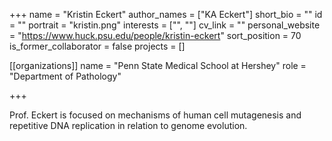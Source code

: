 +++
name = "Kristin Eckert"
author_names = ["KA Eckert"]
short_bio = ""
id = ""
portrait = "kristin.png"
interests = ["", ""]
cv_link = ""
personal_website = "https://www.huck.psu.edu/people/kristin-eckert"
sort_position = 70
is_former_collaborator = false
projects = []

[[organizations]]
    name = "Penn State Medical School at Hershey"
    role = "Department of Pathology"


+++

Prof. Eckert is focused on mechanisms of human cell mutagenesis and repetitive DNA replication in relation to genome evolution.
